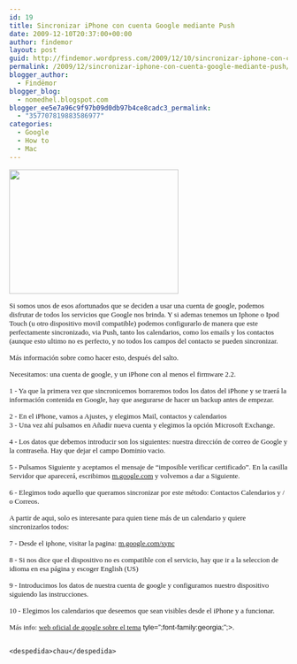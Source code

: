 ```yaml
---
id: 19
title: Sincronizar iPhone con cuenta Google mediante Push
date: 2009-12-10T20:37:00+00:00
author: findemor
layout: post
guid: http://findemor.wordpress.com/2009/12/10/sincronizar-iphone-con-cuenta-google-mediante-push
permalink: /2009/12/sincronizar-iphone-con-cuenta-google-mediante-push/
blogger_author:
  - Findëmor
blogger_blog:
  - nomedhel.blogspot.com
blogger_ee5e7a96c9f97b09d0db97b4ce8cadc3_permalink:
  - "357707819883586977"
categories:
  - Google
  - How to
  - Mac
---
```

[<img class="alignleft" style="border: 0px initial initial;" src="http://www.google.com/mobile/images/screens/default/sync-comic.png" border="0" alt="" width="306" height="225" />](http://www.google.com/mobile/images/screens/default/sync-comic.png)

<p style="font: 12px Helvetica; margin: 0;">
  <span style="font-size: small;"><span style="font-family: georgia;">S</span></span><span style="font-size: small;"><span style="font-family: georgia;">i somos unos de esos afortunados que se deciden a usar una cuenta de google, podemos disfrutar de todos los servicios que Google nos brinda. Y si ademas tenemos un Iphone o Ipod Touch (u otro dispositivo movil compatible) podemos configurarlo de manera que este perfectamente sincronizado, via Push, tanto los calendarios, como los emails y los contactos (aunque esto ultimo no es perfecto, y no todos los campos del contacto se pueden sincronizar.</span></span>
</p>

<p style="font: 12px Helvetica; min-height: 14px; margin: 0;">
  <span style="font-size: small;"><span style="font-family: georgia;"> </span></span>
</p>

<p style="font: 12px Helvetica; margin: 0;">
  <span style="font-size: small;"><span style="font-family: georgia;">Más información sobre como hacer esto, después del salto.</span></span>
</p>

<span id="fullpost"><span style="font-size: small;"><span style="font-family: georgia;"><!--more--></span></span></span>

<p style="font: 12px Helvetica; margin: 0;">
  <span style="font-size: small;"><span style="font-family: georgia;">Necesitamos: una cuenta de google, y un iPhone con al menos el firmware 2.2.</span></span>
</p>

<p style="font: 12px Helvetica; min-height: 14px; margin: 0;">
  <span style="font-size: small;"><span style="font-family: georgia;"> </span></span>
</p>

<p style="font: 12px Helvetica; margin: 0;">
  <span style="font-size: small;"><span style="font-family: georgia;">1 - Ya que la primera vez que sincronicemos borraremos todos los datos del iPhone y se traerá la información contenida en Google, hay que asegurarse de hacer un backup antes de empezar.</span></span>
</p>

<p style="font: 12px Helvetica; min-height: 14px; margin: 0;">
  <span style="font-size: small;"><span style="font-family: georgia;"> </span></span>
</p>

<p style="font: 12px Helvetica; margin: 0;">
  <span style="font-size: small;"><span style="font-family: georgia;">2 - En el iPhone, vamos a Ajustes, y elegimos Mail, contactos y calendarios</span></span>
</p>

<p style="font: 12px Helvetica; margin: 0;">
  <span style="font-size: small;"><span style="font-family: georgia;">3 - Una vez ahí pulsamos en Añadir nueva cuenta y elegimos la opción Microsoft Exchange.</span></span>
</p>

<p style="font: 12px Helvetica; min-height: 14px; margin: 0;">
  <span style="font-size: small;"><span style="font-family: georgia;"> </span></span>
</p>

<p style="font: 12px Helvetica; margin: 0;">
  <span style="font-size: small;"><span style="font-family: georgia;">4 - Los datos que debemos introducir son los siguientes: nuestra dirección de correo de Google y la contraseña. Hay que dejar el campo Dominio vacio.</span></span>
</p>

<p style="font: 12px Helvetica; min-height: 14px; margin: 0;">
  <span style="font-size: small;"><span style="font-family: georgia;"> </span></span>
</p>

<p style="font: 12px Helvetica; margin: 0;">
  <span style="font-size: small;"><span style="font-family: georgia;">5 - Pulsamos Siguiente y aceptamos el mensaje de “imposible verificar certificado”. En la casilla Servidor que aparecerá, escribimos </span></span><a href="http://m.google.com/"><span style="font-size: small;"><span style="font-family: georgia;">m.google.com</span></span></a><span style="font-size: small;"><span style="font-family: georgia;"> y volvemos a dar a Siguiente.</span></span>
</p>

<p style="font: 12px Helvetica; min-height: 14px; margin: 0;">
  <span style="font-size: small;"><span style="font-family: georgia;"> </span></span>
</p>

<p style="font: 12px Helvetica; margin: 0;">
  <span style="font-size: small;"><span style="font-family: georgia;">6 - Elegimos todo aquello que queramos sincronizar por este método: Contactos Calendarios y / o Correos.</span></span>
</p>

<p style="font: 12px Helvetica; min-height: 14px; margin: 0;">
  <span style="font-size: small;"><span style="font-family: georgia;"> </span></span>
</p>

<p style="font: 12px Helvetica; margin: 0;">
  <span style="font-size: small;"><span style="font-family: georgia;">A partir de aqui, solo es interesante para quien tiene más de un calendario y quiere sincronizarlos todos:</span></span>
</p>

<p style="font: 12px Helvetica; min-height: 14px; margin: 0;">
  <span style="font-size: small;"><span style="font-family: georgia;"> </span></span>
</p>

<p style="font: 12px Helvetica; margin: 0;">
  <span style="font-size: small;"><span style="font-family: georgia;">7 - Desde el iphone, visitar la pagina: </span></span><a href="http://m.google.com/sync"><span style="font-size: small;"><span style="font-family: georgia;">m.google.com/sync</span></span></a>
</p>

<p style="font: 12px Helvetica; min-height: 14px; margin: 0;">
  <span style="font-size: small;"><span style="font-family: georgia;"> </span></span>
</p>

<p style="font: 12px Helvetica; margin: 0;">
  <span style="font-size: small;"><span style="font-family: georgia;">8 - Si nos dice que el dispositivo no es compatible con el servicio, hay que ir a la seleccion de idioma en esa página y escoger English (US)</span></span>
</p>

<p style="font: 12px Helvetica; min-height: 14px; margin: 0;">
  <span style="font-size: small;"><span style="font-family: georgia;"> </span></span>
</p>

<p style="font: 12px Helvetica; margin: 0;">
  <span style="font-size: small;"><span style="font-family: georgia;">9 - Introducimos los datos de nuestra cuenta de google y configuramos nuestro dispositivo siguiendo las instrucciones.</span></span>
</p>

<p style="font: 12px Helvetica; min-height: 14px; margin: 0;">
  <span style="font-size: small;"><span style="font-family: georgia;"> </span></span>
</p>

<p style="font: 12px Helvetica; margin: 0;">
  <span style="font-size: small;"><span style="font-family: georgia;">10 - Elegimos los calendarios que deseemos que sean visibles desde el iPhone y a funcionar.</span></span>
</p>

<p style="font: 12px Helvetica; min-height: 14px; margin: 0;">
  <span style="font-size: small;"><span style="font-family: georgia;"> </span></span>
</p>

<p style="font: 12px Helvetica; margin: 0;">
  <span style="font-size: small;"><span style="font-family: georgia;">Más info: </span></span><a href="http://www.google.com/mobile/products/sync.html#p=apple"><span style="font-size: small;"><span style="font-family: georgia;">web oficial de google sobre el tema</span></span></a><span style="font-size: small;"><span> tyle=”;font-family:georgia;”;>.</span></span>
</p>

<p style="font: 12px Helvetica; margin: 0;">
  <span style="font-size: small;"> </span>
</p>

```
  
<despedida>chau</despedida>  
```
